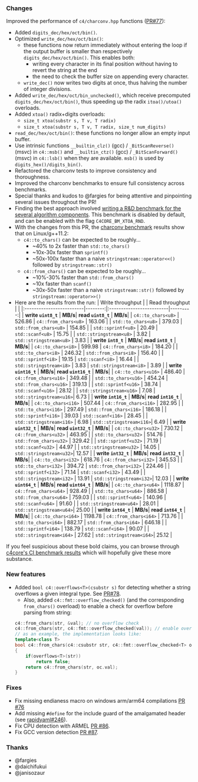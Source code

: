 ### Changes

Improved the performance of `c4/charconv.hpp` functions ([PR#77](https://github.com/biojppm/c4core/pull/77)):
  - Added `digits_dec/hex/oct/bin()`.
  - Optimized `write_dec/hex/oct/bin()`:
    - these functions now return immediately without entering the loop if the output buffer is smaller than respectively `digits_dec/hex/oct/bin()`. This enables both:
      - writing every character in its final position without having to revert the string at the end
      - the need to check the buffer size on appending every character.
    - `write_dec()` now writes two digits at once, thus halving the number of integer divisions.
  - Added `write_dec/hex/oct/bin_unchecked()`, which receive precomputed `digits_dec/hex/oct/bin()`, thus speeding up the radix `itoa()/utoa()` overloads.
  - Added `xtoa()` radix+digits overloads:
    - `size_t xtoa(substr s, T v, T radix)`
    - `size_t xtoa(substr s, T v, T radix, size_t num_digits)`
  - `read_dec/hex/oct/bin()`: these functions no longer allow an empty input buffer.
  - Use intrinsic functions `__builtin_clz()` (gcc) / `_BitScanReverse()` (msvc) in `c4::msb()` and `__builtin_ctz()` (gcc) / `_BitScanForward()` (msvc) in `c4::lsb()` when they are available. `msb()` is used by `digits_hex()/digits_bin()`.
  - Refactored the charconv tests to improve consistency and thoroughness.
  - Improved the charconv benchmarks to ensure full consistency across benchmarks.
  - Special thanks and kudos to @fargies for being attentive and pinpointing several issues throughout the PR!
  - Finding the best approach involved [writing a R&D benchmark for the several algorithm components](https://github.com/biojppm/c4core/tree/master/bm_xtoa.cpp). This benchmark is disabled by default, and can be enabled with the flag `C4CORE_BM_XTOA_RND`.
  - With the changes from this PR, the [charconv benchmark](https://github.com/biojppm/c4core/tree/master/bm_charconv.cpp) results show that on Linux/g++11.2:
    - `c4::to_chars()` can be expected to be roughly...
      - ~40% to 2x faster than `std::to_chars()`
      - ~10x-30x faster than `sprintf()`
      - ~50x-100x faster than a naive `stringstream::operator<<()` followed by `stringstream::str()`
    - `c4::from_chars()` can be expected to be roughly...
      - ~10%-30% faster than `std::from_chars()`
      - ~10x faster than `scanf()`
      - ~30x-50x faster than a naive `stringstream::str()` followed by `stringstream::operator>>()`
  - Here are the results from the run:
    | Write throughput         |         | Read throughput          |          |
    |:-------------------------|--------:|:-------------------------|---------:|
    |  **write `uint8_t`**     | **MB/s**| **read `uint8_t`**       |  **MB/s**|
    | `c4::to_chars<u8>`       |  526.86 |  `c4::from_chars<u8>`    |   163.06 |
    | `std::to_chars<u8>`      |  379.03 |  `std::from_chars<u8>`   |   154.85 |
    | `std::sprintf<u8>`       |   20.49 |  `std::scanf<u8>`        |    15.75 |
    | `std::stringstream<u8>`  |    3.82 |  `std::stringstream<u8>` |     3.83 |
    |  **write `int8_t`**      | **MB/s**| **read `int8_t`**        |  **MB/s**|
    | `c4::to_chars<i8>`       |  599.98 |  `c4::from_chars<i8>`    |   184.20 |
    | `std::to_chars<i8>`      |  246.32 |  `std::from_chars<i8>`   |   156.40 |
    | `std::sprintf<i8>`       |   19.15 |  `std::scanf<i8>`        |    16.44 |
    | `std::stringstream<i8>`  |    3.83 |  `std::stringstream<i8>` |     3.89 |
    |  **write `uint16_t`**    | **MB/s**| **read `uint16_t`**      |  **MB/s**|
    | `c4::to_chars<u16>`      |  486.40 |  `c4::from_chars<u16>`   |   349.48 |
    | `std::to_chars<u16>`     |  454.24 |  `std::from_chars<u16>`  |   319.13 |
    | `std::sprintf<u16>`      |   38.74 |  `std::scanf<u16>`       |    28.12 |
    | `std::stringstream<u16>` |    7.08 |  `std::stringstream<u16>`|     6.73 |
    |  **write `int16_t`**     | **MB/s**| **read `int16_t`**       |  **MB/s**|
    | `c4::to_chars<i16>`      |  507.44 |  `c4::from_chars<i16>`   |   282.95 |
    | `std::to_chars<i16>`     |  297.49 |  `std::from_chars<i16>`  |   186.18 |
    | `std::sprintf<i16>`      |   39.03 |  `std::scanf<i16>`       |    28.45 |
    | `std::stringstream<i16>` |    6.98 |  `std::stringstream<i16>`|     6.49 |
    |  **write `uint32_t`**    | **MB/s**| **read `uint32_t`**      |  **MB/s**|
    | `c4::to_chars<u32>`      |  730.12 |  `c4::from_chars<u32>`   |   463.95 |
    | `std::to_chars<u32>`     |  514.76 |  `std::from_chars<u32>`  |   329.42 |
    | `std::sprintf<u32>`      |   71.19 |  `std::scanf<u32>`       |    44.97 |
    | `std::stringstream<u32>` |   14.05 |  `std::stringstream<u32>`|    12.57 |
    |  **write `int32_t`**     | **MB/s**| **read `int32_t`**       |  **MB/s**|
    | `c4::to_chars<i32>`      |  618.76 |  `c4::from_chars<i32>`   |   345.53 |
    | `std::to_chars<i32>`     |  394.72 |  `std::from_chars<i32>`  |   224.46 |
    | `std::sprintf<i32>`      |   71.14 |  `std::scanf<i32>`       |    43.49 |
    | `std::stringstream<i32>` |   13.91 |  `std::stringstream<i32>`|    12.03 |
    |  **write `uint64_t`**    | **MB/s**| **read `uint64_t`**      |  **MB/s**|
    | `c4::to_chars<u64>`      | 1118.87 |  `c4::from_chars<u64>`   |   928.49 |
    | `std::to_chars<u64>`     |  886.58 |  `std::from_chars<u64>`  |   759.03 |
    | `std::sprintf<u64>`      |  140.96 |  `std::scanf<u64>`       |    91.60 |
    | `std::stringstream<u64>` |   28.01 |  `std::stringstream<u64>`|    25.00 |
    |  **write `int64_t`**     | **MB/s**| **read `int64_t`**       |  **MB/s**|
    | `c4::to_chars<i64>`      | 1198.78 |  `c4::from_chars<i64>`   |   713.76 |
    | `std::to_chars<i64>`     |  882.17 |  `std::from_chars<i64>`  |   646.18 |
    | `std::sprintf<i64>`      |  138.79 |  `std::scanf<i64>`       |    90.07 |
    | `std::stringstream<i64>` |   27.62 |  `std::stringstream<i64>`|    25.12 |

If you feel suspicious about these bold claims, you can browse through [c4core's CI benchmark results](https://github.com/biojppm/c4core/actions/workflows/benchmarks.yml) which will hopefully give these more substance.


### New features

- Added `bool c4::overflows<T>(csubstr s)` for detecting whether a string overflows a given integral type. See [PR#78](https://github.com/biojppm/c4core/pull/78).
  - Also, added `c4::fmt::overflow_checked()` (and the corresponding `from_chars()` overload) to enable a check for overflow before parsing from string:
  ```c++
  c4::from_chars(str, &val); // no overflow check
  c4::from_chars(str, c4::fmt::overflow_checked(val)); // enable overflow check
  // as an example, the implementation looks like:
  template<class T>
  bool c4::from_chars(c4::csubstr str, c4::fmt::overflow_checked<T> oc)
  {
      if(overflows<T>(str))
          return false;
      return c4::from_chars(str, oc.val);
  }
  ```

### Fixes

- Fix missing endianess macro on windows arm/arm64 compilations [PR #76](https://github.com/biojppm/c4core/pull/76)
- Add missing `#define` for the include guard of the amalgamated header (see [rapidyaml#246](https://github.com/biojppm/rapidyaml/issues/246)).
- Fix CPU detection with ARMEL [PR #86](https://github.com/biojppm/c4core/pull/86).
- Fix GCC version detection [PR #87](https://github.com/biojppm/c4core/pull/87).

### Thanks

- @fargies
- @daichifukui
- @janisozaur
